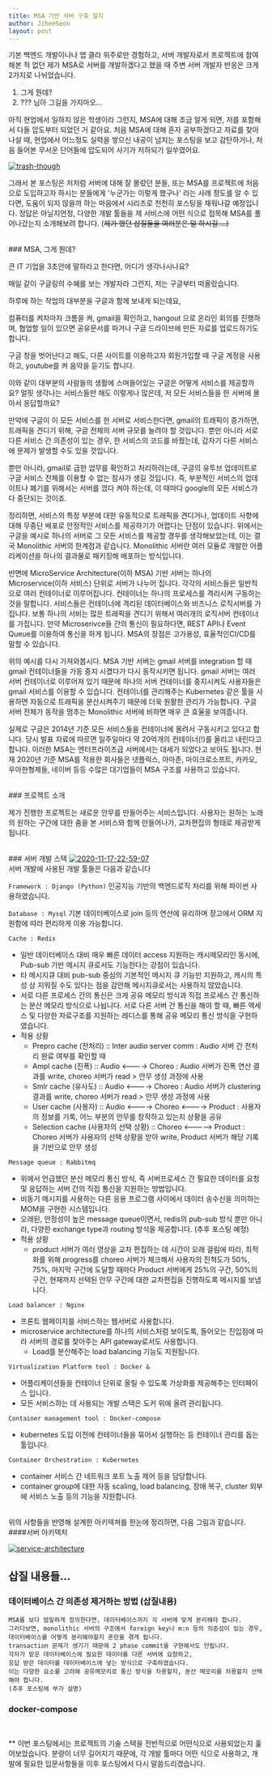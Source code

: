 ```yaml
---
title: MSA 기반 서버 구축 일지
author: JiheeSeon
layout: post
---
```

기본 백엔드 개발이나나 앱 클라 위주로만 경험하고, 서버 개발자로서 프로젝트에 참여해본 적 없던 제가 MSA로 서버를 개발하겠다고 했을 때 주변 서버 개발자 반응은 크게 2가지로 나뉘었습니다.

1. 그게 뭔데?
2. ??? 님아 그길을 가지마오...

아직 현업에서 일하지 않은 학생이라 그런지, MSA에 대해 조금 알게 되면, 저를 포함해서 다들 압도부터 되었던 거 같아요. 처음 MSA에 대해 혼자 공부하겠다고 자료를 찾아나설 때, 현업에서 어느정도 실력을 쌓으신 내공이 넘치는 포스팅을 보고 감탄하거나, 처음 들어본 무서운 단어들에 압도되어 사기가 저하되기 일쑤였어요.


<a href="https://ibb.co/F3W5pzy"><img src="https://i.ibb.co/2h6vJdC/trash-though.png" alt="trash-though" border="0"></a>

그래서 본 포스팅은 저처럼 서버에 대해 잘 몰랐던 분들, 또는 MSA를 프로젝트에 처음으로 도입하고자 하시는 분들에게 '누군가는 이렇게 했구나' 라는 사례 정도를 알 수 있다면, 도움이 되지 않을까 하는 마음에서 시리즈로 천천히 포스팅을 채워나갈 예정입니다. 정답은 아닐지언정, 다양한 개발 툴들을 제 서비스에 어떤 식으로 접목해 MSA를 풀어나갔는지 소개해보려 합니다. (~~제가 했던 삽질들을 여러분은 덜 하시길....)~~

<br>
### MSA, 그게 뭔데?

큰 IT 기업을 3초안에 말하라고 한다면, 어디가 생각나시나요?

매일 같이 구글링의 수혜를 보는 개발자라 그런지, 저는 구글부터 떠올랐습니다.

하루에 하는 작업의 대부분을 구글과 함께 보내게 되는데요,

컴퓨터를 켜자마자 크롬을 켜, gmail을 확인하고, hangout 으로 온라인 회의를 진행하며, 협업할 일이 있으면 공유문서를 파거나 구글 드라이브에 만든 자료를 업로드하기도 합니다.

구글 창을 벗어난다고 해도, 다른 사이트를 이용하고자 회원가입할 때 구글 계정을 사용하고, youtube를 켜 음악을 듣기도 합니다.

이와 같이 대부분의 사람들의 생활에 스며들어있는 구글은 어떻게 서비스를 제공할까요? 얼핏 생각나는 서비스들만 해도 이렇게나 많은데, 저 모든 서비스들을 한 서버에 몰아서 응답할까요?

만약에 구글이 이 모든 서비스를 한 서버로 서비스한다면, gmail의 트래픽이 증가하면, 트래픽을 견디기 위해, 구글 전체의 서버 규모를 늘려야 할 것입니다. 뿐만 아니라 서로 다른 서비스 간 의존성이 있는 경우, 한 서비스의 코드를 바꿨는데, 갑자기 다른 서비스에 문제가 발생할 수도 있을 것입니다.

뿐만 아니라, gmail로 급한 업무를 확인하고 처리하려는데, 구글의 유투브 업데이트로 구글 서비스 전체를 이용할 수 없는 참사가 생길 것입니다. 즉, 부분적인 서비스의 업데이트나 폐기를 위해서는 서버를 껐다 켜야 하는데, 이 때마다 google의 모든 서비스가 다 중단되는 것이죠.

정리하면, 서비스의 특정 부분에 대한 유동적으로 트래픽을 견디거나, 업데이트 사항에 대해 무중단 배포로 안정적인 서비스를 제공하기가 어렵다는 단점이 있습니다. 위에서는 구글을 예시로 하나의 서버로 그 모든 서비스를 제공할 경우를 생각해보았는데, 이는 결국 Monolithic 서버의 한계점과 같습니다. Monolithic 서버란 여러 모듈로 개발한 어플리케이션을 하나의 결과물로 패키징해 배포하는 방식입니다. 

반면에 MicroService Architecture(이하 MSA) 기반 서버는 하나의 Microservice(이하 서비스) 단위로 서버가 나누어 집니다. 각각의 서비스들은 일반적으로 여러 컨테이너로 이루어집니다. 컨테이너는 하나의 프로세스를 격리시켜 구동하는 것을 말합니다. 서비스들은 컨테이너에 격리된 데이터베이스와 비즈니스 로직서버를 가집니다. 보통 하나의 서비는 많은 트래픽을 견디기 위해서 여러개의 로직서버 컨테이너를 가집니다. 만약 Microserivce들 간의 통신이 필요하다면, REST API나 Event Queue를 이용하여 통신을 하게 됩니다. MSA의 장점은 고가용성, 효율적인CI/CD를 말할 수 있습니다. 

위의 예시를 다시 가져와봅시다. MSA 기반 서버는 gmail 서버를 integration 할 때 gmail 컨테이너들을 가동 중지 시켰다가 다시 동작시키면 됩니다. gmail 서버는 여러 서버 컨테이너로 이루어져 있기 때문에 하나의 서버 컨테이너를 중지시켜도 사용자들은 gmail 서비스를 이용할 수 있습니다. 컨테이너를 관리해주는 Kubernetes 같은 툴을 사용하면 자동으로 트래픽을 분산시켜주기 때문에 더욱 원활한 관리가 가능합니다. 구글 서버 전체가 동작을 멈추는 Monolithic 서버에 비하면 매우 큰 효율을 보여줍니다.

실제로 구글은 2014년 기준 모든 서비스들을 컨테이너에 올려서 구동시키고 있다고 합니다. 당시 발표 자료에 따르면 일주일마다 약 20억개의 컨테이너(!)를 올리고 내린다고 합니다. 이러한 MSA는 엔터프라이즈급 서버에서는 대세가 되었다고 보아도 됩니다. 현재 2020년 기준 MSA를 적용한 회사들은 넷플릭스, 아마존, 마이크로소프트, 카카오, 우아한형제들, 네이버 등등 수많은 대기업들이 MSA 구조를 사용하고 있습니다.

<br>
### 프로젝트 소개

제가 진행한 프로젝트는 새로운 안무를 만들어주는 서비스입니다.
사용자는 원하는 노래의 원하는 구간에 대한 춤을 본 서비스와 함께 만들어나가, 교차편집의 형태로 제공받게 됩니다.


<br>
### 서버 개발 스택
<a href="https://ibb.co/vJwj7Bc"><img src="https://i.ibb.co/Vvjq7NL/2020-11-17-22-59-07.png" alt="2020-11-17-22-59-07" border="0"></a><br>
서버 개발에 사용된 개발 툴들은 다음과 같습니다


`Framework : Django (Python)`
  인공지능 기반의 백엔드로직 처리를 위해 파이썬 사용하였습니다.

`Database : Mysql`
  기본 데이터베이스로 join 등의 연산에 유리하며 장고에서 ORM 지원함에 따라 편리하게 이용 가능합니다.

`Cache : Redis`
  - 일반 데이터베이스 대비 매우 빠른 데이터 access 지원하는 캐시메모리인 동시에, Pub-sub 기반 메시지 큐로서도 기능한다는 강점이 있습니다.
  - 타 메시지큐 대비 pub-sub 중심의 기본적인 메시지 큐 기능만 지원하고, 캐시의 특성 상 지워질 수도 있다는 점을 감안해 메시지큐로서는 사용하지 않았습니다.
  - 서로 다른 프로세스 간의 통신은 크게 공유 메모리 방식과 직접 프로세스 간 통신하는 분산 메모리 방식으로 나뉩니다. 서로 다른 서버 간 통신을 해야 할 때, 빠른 엑세스 및 다양한 자료구조를 지원하는 레디스를 통해 공유 메모리 통신 방식을 구현하였습니다.
  - 적용 상황
     - Prepro cache (전처리) :: Inter audio server comm
     : Audio 서버 간 전처리 완료 여부를 확인할 때
     - Ampl cache (진폭)  :: Audio <----> Choreo
    : Audio 서버가 진폭 연산 결과를 write, choreo 서버가 read > 안무 생성 과정에 사용
     - Smlr cache (유사도) :: Audio <----> Choreo
    : Audio 서버가 clustering 결과를 write, choreo 서버가 read > 안무 생성 과정에 사용
     - User cache (사용자) :: Audio <----> Choreo <----> Product
     : 사용자의 정보를 기록, 어느 부분의 안무를 창작하고 있는지 상황을 공유
     - Selection cache (사용자의 선택 상황) :: Choreo <-----> Product
     : Choreo 서버가 사용자의 선택 상황을 받아 write, Product 서버가 해당 기록을 기반으로 안무 생성

`Message queue : Rabbitmq`
  - 위에서 언급했던 분산 메모리 통신 방식, 즉 서버프로세스 간 필요한 데이터를 요청 및 응답하는 서버 간의 직접 통신을 지원하는 방법입니다.
  - 비동기 메시지를 사용하는 다른 응용 프로그램 사이에서 데이터 송수신을 의미하는 MOM을 구현한 시스템입니다.
  - 오래된, 안정성이 높은 message queue이면서, redis의 pub-sub 방식 뿐만 아니라, 다양한 exchange type과 routing 방식을 제공합니다. (추후 포스팅 예정)
- 적용 상황
  - product 서버가 여러 영상을 교차 편집하는 데 시간이 오래 걸림에 따라, 최적화를 위해 progress를 choreo 서버가 체크해서 사용자의 진척도가 50%, 75%, 마지막 구간에 도달할 때마다 Product 서버에게 25%의 구간, 50%의 구간, 현재까지 선택된 안무 구간에 대한 교차편집을 진행하도록 메시지를 보냅니다.
  
`Load balancer : Nginx`
- 프론트 웹페이지를 서비스하는 웹서버로 사용합니다.
- microservice architecture를 하나의 서비스처럼 보이도록, 들어오는 진입점에 따라 서버의 경로를 찾아주는 API gateway로서도 사용합니다.
  - Load를 분산해주는 load balancing 기능도 지원됩니다.

`Virtualization Platform tool : Docker & `
- 어플리케이션들을 컨테이너 단위로 올릴 수 있도록 가상화를 제공해주는 인터페이스 입니다.
- 모든 서비스하는 데 사용되는 개발 스택은 도커 위에 올려 관리됩니다.


`Container management tool : Docker-compose`
- kubernetes 도입 이전에 컨테이너들을 묶어서 실행하는 등 컨테이너 관리를 돕는 툴입니다.

`Container Orchestration : Kubernetes`
- container 서비스 간 네트워크 포트 노출 제어 등을 담당합니다.
- container group에 대한 자동 scaling, load balancing, 장애 복구, cluster 외부에 서비스 노출 등의 기능을 지원합니다.

<br>
위의 사항들을 반영해 설계한 아키텍쳐를 한눈에 정리하면, 다음 그림과 같습니다.


<br>
####서버 아키텍처

<a href="https://ibb.co/TtFtgg2"><img src="https://i.ibb.co/1TwTmmQ/service-architecture.png" alt="service-architecture" border="0"></a>


## 삽질 내용들...
### 데이터베이스 간 의존성 제거하는 방법 (삽질내용)
```
MSA를 보다 엄밀하게 정의한다면, 데이터베이스까지 각 서버에 맞게 분리해야 합니다.
그러다보면, monolithic 서버의 구조에서 foreign key나 m:n 등의 의존성이 있는 경우,
데이터베이스를 어떻게 분리해야할지 혼란을 겪게 됩니다.
transaction 문제가 생기기 때문에 2 phase commit을 구현해서도 안됩니다.
각자가 맡은 데이터베이스에 필요한 데이터를 다른 서버에 요청하고,
응답 받은 데이터를 데이터베이스에 넣는 방식으로 구축하였습니다.
이는 다양한 요소를 고려해 공유메모리로 통신 방식을 차용할지, 분산 메모리를 차용할지 선택해야 합니다.
(추후 포스팅에 부가 설명)
```
### docker-compose


<br>

** 이번 포스팅에서는 프로젝트의 기술 스택을 전반적으로 어떤식으로 사용되었는지 훑어보았습니다.
분량이 너무 길어지기 때문에, 각 개발 툴마다 어떤 식으로 사용하고, 개발에 필요한 입문사항들을 이후 포스팅에서 다시 말씀드리겠습니다.